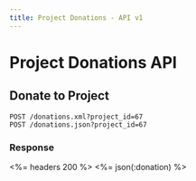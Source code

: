 ```yaml
---
title: Project Donations - API v1
---
```


# Project Donations API

## Donate to Project

    POST /donations.xml?project_id=67
    POST /donations.json?project_id=67
    
### Response
    
<%= headers 200 %>
<%= json(:donation) %>